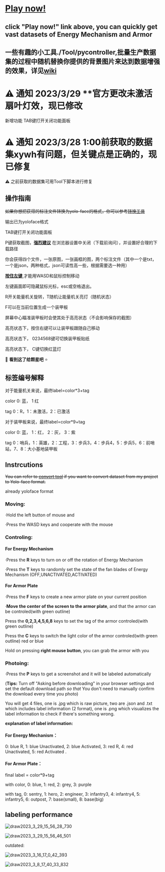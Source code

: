 # [Play now!](https://spphire.github.io/RM-labeling-tool/)

## click "Play now!" link above, you can quickly get vast datasets of Energy Mechanism and Armor

## 一些有趣的小工具./Tool/pycontroller,批量生产数据集的过程中随机替换你提供的背景图片来达到数据增强的效果，详见[wiki](https://github.com/Spphire/RM-labeling-tool/wiki/PyController)

# :warning: 通知 2023/3/29 **官方更改未激活扇叶灯效，现已修改

新增功能 TAB键打开关闭功能面板

# :warning: 通知 2023/3/28 1:00前获取的数据集xywh有问题，但关键点是正确的，现已修复

:warning: 之前获取的数据集可用Tool下脚本进行修复

## 操作指南

~~如果你想把获得的标注文件转换为yolo-face的格式，你可以参考[转换工具](https://github.com/HDUExia/RoboMaster-Season-2023-Rune-s-labels-Transforming-Tool)~~

输出已为yoloface格式

TAB键打开关闭功能面板

P键获取截图，<u>**强烈建议**</u> 在浏览器设置中关闭（下载前询问），并设置好合理的下载路径

你会获得四个文件，一张原图，一张画框的图，两个标注文件（其中一个是txt，一个是json，两种格式，json可读性高一些，根据需要选一种用）

<u> **按住左键** </u>才能用WASD和鼠标控制移动

左键画面即可隐藏鼠标光标，esc或空格退出。

R开关能量机关旋转，T随机让能量机关亮灯（随机状态）

F可以在当前位置生成一个装甲板

屏幕中心瞄准装甲板时会使其处于高亮状态（不会影响保存的截图）

高亮状态下，按住右键可以让装甲板跟随自己移动

高亮状态下， 0234568键可切换装甲板贴纸

高亮状态下， C键切换红蓝灯

:revolving_hearts: **看到这了给颗星吧** :star:

## 标签编号解释

对于能量机关来说，最终label=color*3+tag

color 0: 蓝， 1 红

tag 0：R，1：未激活，2：已激活

对于装甲板来说，最终label=color*9+tag

color 0: 蓝， 1：红， 2：灰， 3：紫

tag 0：哨兵，1：英雄，2：工程，3：步兵3，4：步兵4，5：步兵5，6：前哨站，7、8：大小基地装甲板

## Instrcutions

~~You can refer to [convert tool](https://github.com/HDUExia/RoboMaster-Season-2023-Rune-s-labels-Transforming-Tool) if you want to convert dataset from my project to Yolo-face format.~~

already yoloface format

### Moving:

·Hold the left button of mouse and

·Press the WASD keys and cooperate with the mouse

### Controling:

#### For Energy Mechanism

·Press the **R** keys to turn on or off the rotation of Energy Mechanism

·Press the **T** keys to randomly set the state of the fan blades of Energy Mechanism (OFF,UNACTIVATED,ACTIVATED)

#### For Armor Plate

·Press the **F** keys to create a new armor plate on your current position

·**Move the center of the screen to the armor plate**, and that the armor can be controled(with green outline)
 
 Press the **0,2,3,4,5,6,8** keys to set the tag of the armor controled(with green outline)

 Press the **C** keys to switch the light color of the armor controled(with green outline) red or blue

 Hold on pressing **right mouse button**, you can grab the armor with you

### Photoing:

·Press the **P** keys to get a screenshot and it will be labeled automatically

(**Tips:** Turn off "Asking before downloading" in your browser settings and set the default download path *so that* You don't need to manually confirm the download every time you photo)

You will get 4 files, one is .jpg which is raw picture, two are .json and .txt which includes label information (2 format), one is .png which visualizes the label information to check if there's something wrong.

**explanation of label information:**

#### For Energy Mechanism：

0: blue R, 1: blue Unactivated, 2: blue Activated, 3: red R, 4: red Unactivated, 5: red Activated .

#### For Armor Plate：

final label = color*9+tag

with color, 0: blue, 1: red, 2: grey, 3: purple

with tag, 0: sentry, 1: hero, 2: engineer, 3: infantry3, 4: infantry4, 5: infantry5, 6: outpost, 7: base(small), 8: base(big)

## labeling performance

![draw2023_3_29_15_56_28_730](https://user-images.githubusercontent.com/56157591/228465833-7e205010-04a6-4df9-97e5-44322c5ed983.png)

![draw2023_3_29_15_56_46_501](https://user-images.githubusercontent.com/56157591/228465869-37ba159c-62b0-4a17-8c1f-bf117e4ba277.png)

outdated:

![draw2023_3_16_17_0_42_393](https://user-images.githubusercontent.com/56157591/225566625-a8e851b3-d4f5-468e-87c8-cac13f64ec9b.png)


![draw2023_3_8_17_40_33_832](https://user-images.githubusercontent.com/56157591/223679161-afcae665-30b0-40bf-9553-21adc28698b2.png)
